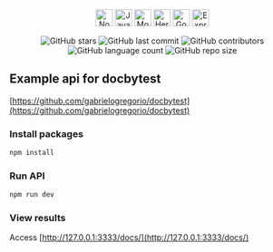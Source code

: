 <div align="center">
  <img height="30" alt="Node" src="https://img.shields.io/badge/Node.js-43853D?style=for-the-badge&logo=node.js&logoColor=white">
  <img height="30" alt="Javascript" src="https://img.shields.io/badge/JavaScript-323330?style=for-the-badge&logo=javascript&logoColor=F7DF1E">
  <img height="30" alt="Mongodb" src="https://img.shields.io/badge/MongoDB-4EA94B?style=for-the-badge&logo=mongodb&logoColor=white">
  <img height="30" alt="Heroku" src="https://img.shields.io/badge/Heroku-430098?style=for-the-badge&logo=heroku&logoColor=white">
  <img height="30" alt="Google Cloud Bucket" src="https://img.shields.io/badge/Google_Cloud-4285F4?style=for-the-badge&logo=google-cloud&logoColor=white">
  <img height="30" alt="Express" src="https://img.shields.io/badge/Express.js-404D59?style=for-the-badge">
</div>

<div align="center">

![GitHub stars](https://img.shields.io/github/stars/gabrielogregorio/docbytest-example-api)
![GitHub last commit](https://img.shields.io/github/last-commit/gabrielogregorio/docbytest-example-api?style=flat-square)
![GitHub contributors](https://img.shields.io/github/contributors/gabrielogregorio/docbytest-example-api)
![GitHub language count](https://img.shields.io/github/languages/count/gabrielogregorio/docbytest-example-api)
![GitHub repo size](https://img.shields.io/github/repo-size/gabrielogregorio/docbytest-example-api)

</div>

## Example api for docbytest

[https://github.com/gabrielogregorio/docbytest](https://github.com/gabrielogregorio/docbytest)

### Install packages
```bash
npm install
```

### Run API
```bash
npm run dev
```

### View results

Access [http://127.0.0.1:3333/docs/](http://127.0.0.1:3333/docs/)

